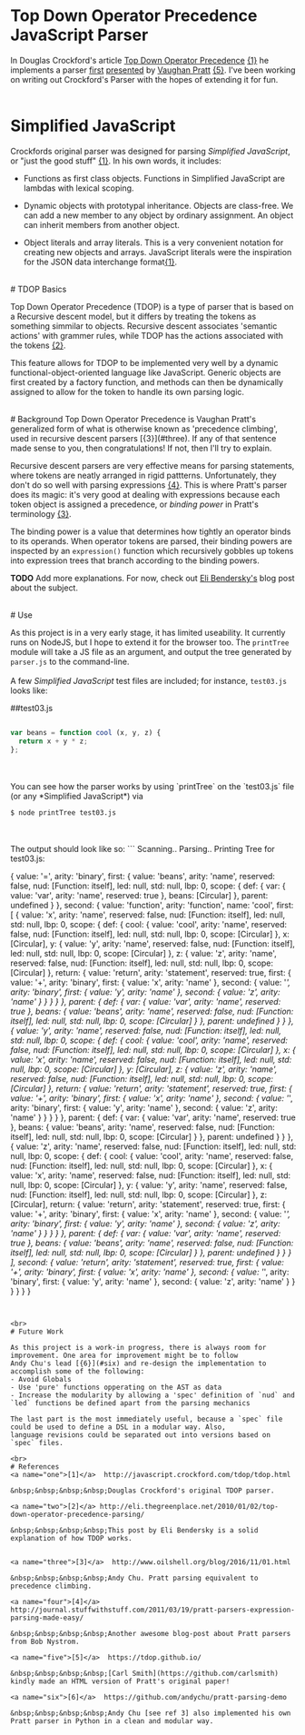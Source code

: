 # Top Down Operator Precedence JavaScript Parser

  In Douglas Crockford's article [Top Down Operator Precedence](http://javascript.crockford.com/tdop/tdop.html) [{1}](#one)
he implements a parser 
[first](http://web.archive.org/web/20151223215421/http://hall.org.ua/halls/wizzard/pdf/Vaughan.Pratt.TDOP.pdf) 
[presented](https://tdop.github.io/)
by [Vaughan Pratt](https://en.wikipedia.org/wiki/Vaughan_Pratt) [{5}](#five). 
I've been working on writing out Crockford's Parser with the hopes of extending it for fun.  
<br>

# Simplified JavaScript
  Crockfords original parser was designed for parsing *Simplified JavaScript*, or "just the good stuff" [{1}](#one). In his own words, it includes:

* Functions as first class objects. Functions in Simplified JavaScript are lambdas with lexical scoping.

* Dynamic objects with prototypal inheritance. Objects are class-free. We can add a new member to any object by ordinary assignment. An object can inherit members from another object.

* Object literals and array literals. This is a very convenient notation for creating new objects and arrays. JavaScript literals were the inspiration for the JSON data interchange format[{1}](#one).

<br>
# TDOP Basics

  Top Down Operator Precedence (TDOP) is a type of
        parser that is based on a Recursive descent model,
        but it differs by treating the tokens as something
        simmilar to objects. Recursive descent associates
        'semantic actions' with grammer rules, while TDOP
        has the actions associated with the tokens [{2}](#two).

  This feature allows for TDOP to be implemented
        very well by a dynamic functional-object-oriented
        language like JavaScript. Generic objects are first
        created by a factory function, and methods can then
        be dynamically assigned to allow for the token to
        handle its own parsing logic.



<br>
# Background
Top Down Operator Precedence is Vaughan Pratt's generalized form of what is otherwise known as 'precedence climbing', used in recursive
descent parsers [{3}](#three). If any of that sentence made sense to you, then congratulations! If not, then I'll try to explain.


Recursive descent parsers are very effective means for parsing statements, where tokens are neatly arranged in rigid pattterns. 
Unfortunately, they don't do so well with parsing expressions [{4}](#four). This is where Pratt's parser does its magic: it's very good 
at dealing with expressions because each token object is assigned a precedence, or *binding power* in Pratt's terminology [{3}](#three).


The binding power is a value that determines how tightly an operator binds to its operands. When operator tokens are parsed, their 
binding powers are inspected by an `expression()` function which recursively gobbles up tokens into expression trees that branch 
according to the binding powers.  


**TODO** Add more explanations. For now, check out [Eli Bendersky's](http://eli.thegreenplace.net/2010/01/02/top-down-operator-precedence-parsing/) blog post about the subject. 


<br>
# Use

  As this project is in a very early stage, it has limited useability. 
It currently runs on NodeJS, but I hope to extend it for the browser too. 
The `printTree` module will take a JS file as an argument, and output the tree 
generated by `parser.js` to the command-line. 
<br>
<br>
A few *Simplified JavaScript* test files are included; for instance, `test03.js` looks like:

##test03.js
```javascript

var beans = function cool (x, y, z) {
  return x + y * z;
};
```
<br>
<br>
You can see how the parser works by using `printTree` on the `test03.js` file (or any *Simplified JavaScript*) via

```
$ node printTree test03.js
```
<br>
<br>
The output should look like so:
```
Scanning..
Parsing..
Printing Tree for test03.js:

{ value: '=',
  arity: 'binary',
  first: 
   { value: 'beans',
     arity: 'name',
     reserved: false,
     nud: [Function: itself],
     led: null,
     std: null,
     lbp: 0,
     scope: 
      { def: 
         { var: { value: 'var', arity: 'name', reserved: true },
           beans: [Circular] },
        parent: undefined } },
  second: 
   { value: 'function',
     arity: 'function',
     name: 'cool',
     first: 
      [ { value: 'x',
          arity: 'name',
          reserved: false,
          nud: [Function: itself],
          led: null,
          std: null,
          lbp: 0,
          scope: 
           { def: 
              { cool: 
                 { value: 'cool',
                   arity: 'name',
                   reserved: false,
                   nud: [Function: itself],
                   led: null,
                   std: null,
                   lbp: 0,
                   scope: [Circular] },
                x: [Circular],
                y: 
                 { value: 'y',
                   arity: 'name',
                   reserved: false,
                   nud: [Function: itself],
                   led: null,
                   std: null,
                   lbp: 0,
                   scope: [Circular] },
                z: 
                 { value: 'z',
                   arity: 'name',
                   reserved: false,
                   nud: [Function: itself],
                   led: null,
                   std: null,
                   lbp: 0,
                   scope: [Circular] },
                return: 
                 { value: 'return',
                   arity: 'statement',
                   reserved: true,
                   first: 
                    { value: '+',
                      arity: 'binary',
                      first: { value: 'x', arity: 'name' },
                      second: 
                       { value: '*',
                         arity: 'binary',
                         first: { value: 'y', arity: 'name' },
                         second: { value: 'z', arity: 'name' } } } } },
             parent: 
              { def: 
                 { var: { value: 'var', arity: 'name', reserved: true },
                   beans: 
                    { value: 'beans',
                      arity: 'name',
                      reserved: false,
                      nud: [Function: itself],
                      led: null,
                      std: null,
                      lbp: 0,
                      scope: [Circular] } },
                parent: undefined } } },
        { value: 'y',
          arity: 'name',
          reserved: false,
          nud: [Function: itself],
          led: null,
          std: null,
          lbp: 0,
          scope: 
           { def: 
              { cool: 
                 { value: 'cool',
                   arity: 'name',
                   reserved: false,
                   nud: [Function: itself],
                   led: null,
                   std: null,
                   lbp: 0,
                   scope: [Circular] },
                x: 
                 { value: 'x',
                   arity: 'name',
                   reserved: false,
                   nud: [Function: itself],
                   led: null,
                   std: null,
                   lbp: 0,
                   scope: [Circular] },
                y: [Circular],
                z: 
                 { value: 'z',
                   arity: 'name',
                   reserved: false,
                   nud: [Function: itself],
                   led: null,
                   std: null,
                   lbp: 0,
                   scope: [Circular] },
                return: 
                 { value: 'return',
                   arity: 'statement',
                   reserved: true,
                   first: 
                    { value: '+',
                      arity: 'binary',
                      first: { value: 'x', arity: 'name' },
                      second: 
                       { value: '*',
                         arity: 'binary',
                         first: { value: 'y', arity: 'name' },
                         second: { value: 'z', arity: 'name' } } } } },
             parent: 
              { def: 
                 { var: { value: 'var', arity: 'name', reserved: true },
                   beans: 
                    { value: 'beans',
                      arity: 'name',
                      reserved: false,
                      nud: [Function: itself],
                      led: null,
                      std: null,
                      lbp: 0,
                      scope: [Circular] } },
                parent: undefined } } },
        { value: 'z',
          arity: 'name',
          reserved: false,
          nud: [Function: itself],
          led: null,
          std: null,
          lbp: 0,
          scope: 
           { def: 
              { cool: 
                 { value: 'cool',
                   arity: 'name',
                   reserved: false,
                   nud: [Function: itself],
                   led: null,
                   std: null,
                   lbp: 0,
                   scope: [Circular] },
                x: 
                 { value: 'x',
                   arity: 'name',
                   reserved: false,
                   nud: [Function: itself],
                   led: null,
                   std: null,
                   lbp: 0,
                   scope: [Circular] },
                y: 
                 { value: 'y',
                   arity: 'name',
                   reserved: false,
                   nud: [Function: itself],
                   led: null,
                   std: null,
                   lbp: 0,
                   scope: [Circular] },
                z: [Circular],
                return: 
                 { value: 'return',
                   arity: 'statement',
                   reserved: true,
                   first: 
                    { value: '+',
                      arity: 'binary',
                      first: { value: 'x', arity: 'name' },
                      second: 
                       { value: '*',
                         arity: 'binary',
                         first: { value: 'y', arity: 'name' },
                         second: { value: 'z', arity: 'name' } } } } },
             parent: 
              { def: 
                 { var: { value: 'var', arity: 'name', reserved: true },
                   beans: 
                    { value: 'beans',
                      arity: 'name',
                      reserved: false,
                      nud: [Function: itself],
                      led: null,
                      std: null,
                      lbp: 0,
                      scope: [Circular] } },
                parent: undefined } } } ],
     second: 
      { value: 'return',
        arity: 'statement',
        reserved: true,
        first: 
         { value: '+',
           arity: 'binary',
           first: { value: 'x', arity: 'name' },
           second: 
            { value: '*',
              arity: 'binary',
              first: { value: 'y', arity: 'name' },
              second: { value: 'z', arity: 'name' } } } } } }
```


<br>
# Future Work

As this project is a work-in progress, there is always room for improvement. One area for improvement might be to follow
Andy Chu's lead [{6}](#six) and re-design the implementation to accomplish some of the following:
- Avoid Globals
- Use 'pure' functions opperating on the AST as data
- Increase the modularity by allowing a 'spec' definition of `nud` and `led` functions be defined apart from the parsing mechanics

The last part is the most immediately useful, because a `spec` file could be used to define a DSL in a modular way. Also, 
language revisions could be separated out into versions based on `spec` files. 

<br>
# References
<a name="one">[1]</a>  http://javascript.crockford.com/tdop/tdop.html

&nbsp;&nbsp;&nbsp;&nbsp;Douglas Crockford's original TDOP parser. 

<a name="two">[2]</a> http://eli.thegreenplace.net/2010/01/02/top-down-operator-precedence-parsing/ 

&nbsp;&nbsp;&nbsp;&nbsp;This post by Eli Bendersky is a solid explanation of how TDOP works.
  

<a name="three">[3]</a>  http://www.oilshell.org/blog/2016/11/01.html

&nbsp;&nbsp;&nbsp;&nbsp;Andy Chu. Pratt parsing equivalent to precedence climbing.

<a name="four">[4]</a>  http://journal.stuffwithstuff.com/2011/03/19/pratt-parsers-expression-parsing-made-easy/
  
&nbsp;&nbsp;&nbsp;&nbsp;Another awesome blog-post about Pratt parsers from Bob Nystrom. 

<a name="five">[5]</a>  https://tdop.github.io/

&nbsp;&nbsp;&nbsp;&nbsp;[Carl Smith](https://github.com/carlsmith) kindly made an HTML version of Pratt's original paper!

<a name="six">[6]</a>  https://github.com/andychu/pratt-parsing-demo

&nbsp;&nbsp;&nbsp;&nbsp;Andy Chu [see ref 3] also implemented his own Pratt parser in Python in a clean and modular way. 
